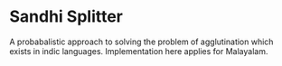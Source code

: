 Sandhi Splitter
===
A probabalistic approach to solving the problem of agglutination which exists in indic languages. Implementation here applies for Malayalam.

